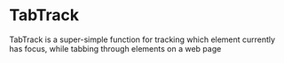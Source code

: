 # TabTrack
TabTrack is a super-simple function for tracking which element currently has focus, while tabbing through elements on a web page
